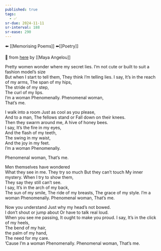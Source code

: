 ```yaml
---
published: true
tags:
  - ✅
sr-due: 2024-11-11
sr-interval: 188
sr-ease: 290
---
```

⬅️ [[Memorising Poems]]
⬅️[[Poetry]]

🔗 from [here](https://www.poetryfoundation.org/poems/48985/phenomenal-woman)
by [[Maya Angelou]]

Pretty women wonder where my secret lies.
I’m not cute or built to suit a fashion model’s size   
But when I start to tell them,
They think I’m telling lies.
I say,
It’s in the reach of my arms,
The span of my hips,   
The stride of my step,   
The curl of my lips.   
I’m a woman
Phenomenally.
Phenomenal woman,   
That’s me.

I walk into a room
Just as cool as you please,   
And to a man,
The fellows stand or
Fall down on their knees.   
Then they swarm around me,
A hive of honey bees.   
I say,
It’s the fire in my eyes,   
And the flash of my teeth,   
The swing in my waist,   
And the joy in my feet.   
I’m a woman
Phenomenally.

Phenomenal woman,
That’s me.

Men themselves have wondered   
What they see in me.
They try so much
But they can’t touch
My inner mystery.
When I try to show them,   
They say they still can’t see.   
I say,
It’s in the arch of my back,   
The sun of my smile,
The ride of my breasts,
The grace of my style.
I’m a woman
Phenomenally.
Phenomenal woman,
That’s me.

Now you understand
Just why my head’s not bowed.   
I don’t shout or jump about
Or have to talk real loud.   
When you see me passing,
It ought to make you proud.
I say,
It’s in the click of my heels,   
The bend of my hair,   
the palm of my hand,   
The need for my care.   
’Cause I’m a woman
Phenomenally.
Phenomenal woman,
That’s me.